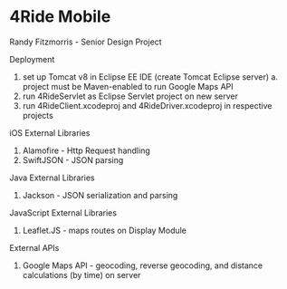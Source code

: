 # 4Ride Mobile
Randy Fitzmorris - Senior Design Project

Deployment
1) set up Tomcat v8 in Eclipse EE IDE (create Tomcat Eclipse server)
    a. project must be Maven-enabled to run Google Maps API
2) run 4RideServlet as Eclipse Servlet project on new server 
3) run 4RideClient.xcodeproj and 4RideDriver.xcodeproj in respective projects


iOS External Libraries
1) Alamofire - Http Request handling
2) SwiftJSON - JSON parsing

Java External Libraries
1) Jackson - JSON serialization and parsing

JavaScript External Libraries
1) Leaflet.JS - maps routes on Display Module

External APIs
1) Google Maps API - geocoding, reverse geocoding, and distance calculations (by time) on server
